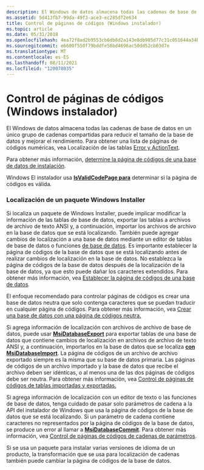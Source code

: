 ```yaml
---
description: El Windows de datos almacena todas las cadenas de base de datos en un único grupo de cadenas compartidas para reducir el tamaño de la base de datos y mejorar el rendimiento. Para obtener una lista de páginas de códigos numéricos, vea Localización de las tablas Error y ActionText.
ms.assetid: 5d413fb7-99da-49f3-ace3-ec285df2e634
title: Control de páginas de códigos (Windows instalador)
ms.topic: article
ms.date: 05/31/2018
ms.openlocfilehash: 4ea72f8ad2b9553cb6db8d2a143e8db985d77c31c051644a34baad7be0d0294d
ms.sourcegitcommit: e6600f550f79bddfe58bd4696ac50dd52cb03d7e
ms.translationtype: MT
ms.contentlocale: es-ES
ms.lasthandoff: 08/11/2021
ms.locfileid: "120078035"
---
```

# <a name="code-page-handling-windows-installer"></a>Control de páginas de códigos (Windows instalador)

El Windows de datos almacena todas las cadenas de base de datos en un único grupo de cadenas compartidas para reducir el tamaño de la base de datos y mejorar el rendimiento. Para obtener una lista de páginas de códigos numéricas, vea Localización de las tablas [Error y ActionText](localizing-the-error-and-actiontext-tables.md).

Para obtener más información, [determine la página de códigos de una base de datos de instalación](determining-an-installation-database-s-code-page.md).

Windows El instalador usa [**IsValidCodePage para**](/windows/desktop/api/winnls/nf-winnls-isvalidcodepage) determinar si la página de códigos es válida.

### <a name="localizing-a-windows-installer-package"></a>Localización de un paquete Windows Installer

Si localiza un paquete de Windows Installer, puede implicar modificar la información de las tablas de base de datos, exportar las tablas a archivos de archivo de texto ANSI y, a continuación, importar los archivos de archivo en la base de datos que se está localizando. También puede agregar cambios de localización a una base de datos mediante un editor de tablas de base de datos o funciones [de base de datos](database-functions.md). Es importante establecer la página de códigos de la base de datos que se está localizando antes de realizar cambios de localización en la base de datos. No establezca la página de códigos de la base de datos después de la localización de la base de datos, ya que esto puede dañar los caracteres extendidos. Para obtener más información, vea [Establecer la página de códigos de una base de datos](setting-the-code-page-of-a-database.md).

El enfoque recomendado para controlar páginas de códigos es crear una base de datos neutra que solo contenga caracteres que se puedan traducir en cualquier página de códigos. Para obtener más información, vea [Crear una base de datos con una página de códigos neutra.](creating-a-database-with-a-neutral-code-page.md)

Si agrega información de localización con archivos de archivo de base de datos, puede usar [**MsiDatabaseExport**](/windows/desktop/api/Msiquery/nf-msiquery-msidatabaseexporta) para exportar tablas de una base de datos que contiene cambios de localización en archivos de archivo de texto ANSI y, a continuación, importarlos en la base de datos que se localiza [**con MsiDatabaseImport**](/windows/desktop/api/Msiquery/nf-msiquery-msidatabaseimporta). La página de códigos de un archivo de archivo exportado siempre es la misma que su base de datos primaria. Las páginas de códigos de un archivo importado y la base de datos que recibe el archivo deben ser idénticas, o al menos una de las dos páginas de códigos debe ser neutra. Para obtener más información, vea [Control de páginas de códigos de tablas importadas y exportadas.](code-page-handling-of-imported-and-exported-tables.md)

Si agrega información de localización con [](database-functions.md) un editor de texto o las funciones de base de datos, tenga cuidado de pasar solo parámetros de cadena a la API del instalador de Windows que usa la página de códigos de la base de datos que se está localizando. Si un parámetro de cadena contiene caracteres no representados por la página de códigos de la base de datos, se produce un error al llamar a [**MsiDatabaseCommit**](/windows/desktop/api/Msiquery/nf-msiquery-msidatabasecommit). Para obtener más información, vea [Control de páginas de códigos de cadenas de parámetros](code-page-handling-of-parameter-strings.md).

Si se usa un paquete para instalar varias versiones de idioma de un producto, la transformación que se usa para localización de cadenas también puede cambiar la página de códigos de la base de datos.

 

 
